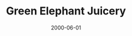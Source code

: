 ---
title: "Green Elephant Juicery"
intro: Brand design for a local juicery and restaurant in Vail, Colorado.
thumb: ../img/green-elephant-cover.jpg
collection: galleryImage
collection_label: Product Design
project_link: true
featured: true
layout: article.html
id: Green-Elephant
date: 2000-06-01
---
